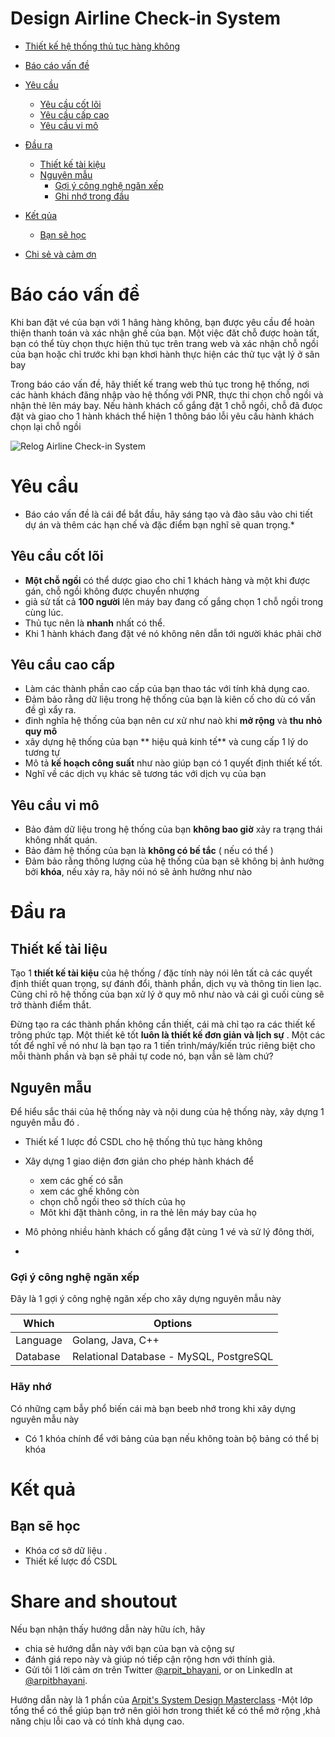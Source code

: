Design Airline Check-in System
===

<!--ts-->
* [Thiết kế hệ thống thủ tục hàng không](#desgin-airLine-check-in-system)
* [Báo cáo vấn đề ](#problem-statement)
* [Yêu cầu](#requirements)
   * [Yêu cầu cốt lõi](#core-requirements)
   * [Yêu cầu cấp cao](#high-level-requirements)
   * [Yêu cầu vi mô](#micro-requirements)

* [Đầu ra](#output)
   * [Thiết kế tài kiệu ](#design-document)
   * [Nguyên mẫu ](#prototype)
      * [Gợi ý công nghệ ngăn xếp ](#recommended-tech-stack)
      * [Ghi nhớ trong đầu ](#keep-in-mind)
* [Kết qủa](#outcome)
   * [Bạn sẽ học ](#youll-learn)
* [Chi sẻ và cảm ơn ](#share-and-shoutout)
<!--te-->

# Báo cáo vấn đề 

Khi ban đặt vé của bạn với 1 hãng hàng không, bạn được yêu cầu để hoàn thiện thanh toán và xác nhận ghế của bạn. Một việc đăt chỗ được hoàn tất, bạn có thể tùy chọn thực hiện thủ tục trên trang web và xác nhận chỗ ngồi của bạn hoặc chỉ trước khi bạn khơi hành thực hiện các thử tục vật lý ở sân bay 

Trong báo cáo vấn đề, hãy thiết kế trang web thủ tục trong hệ thống, nơi các hành khách đăng nhập vào hệ thống với PNR, thực thi chọn chỗ ngồi và nhận thẻ lên máy bay. Nếu hành khách cố gắng đặt 1 chỗ ngồi, chỗ đã đưọc đặt  và giao cho 1 hành khách thể hiện 1 thông báo lỗi yêu cầu hành khách chọn lại  chỗ ngồi 

![Relog Airline Check-in System](https://user-images.githubusercontent.com/4745789/138721841-3fc02879-7075-491a-9dcf-74011dba11e6.png)

# Yêu cầu 

<!--rs-->
* Báo cáo vấn đề là cái để bắt đầu, hãy sáng tạo và đào sâu vào chi tiết dự án và thêm các hạn chế và đặc điểm bạn nghĩ sẽ quan trọng.*
<!--re-->

## Yêu cầu cốt lõi 

- **Một chỗ ngồi** có thể dược giao cho chỉ 1 khách hàng  và một khi được gán, chỗ ngồi không được chuyển nhượng 
- giả sử tất cả **100 người** lên máy bay đang cố gắng chọn 1 chỗ ngồi trong cùng lúc. 
- Thủ tục nên là **nhanh** nhất có thể. 
- Khi 1 hành khách đang đặt vé nó không nên dẫn tới người khác phải chờ



##  Yêu cầu cao cấp 
<!--hs-->
- Làm các thành phần cao cấp của bạn thao tác với tính khả dụng cao. 
 - Đảm bảo rằng dữ liệu trong hệ thống của bạn là kiên cố cho dù có vấn đề gì xẩy ra. 
 - đinh nghĩa hệ thống của bạn nên cư xử như naò khi **mở rộng** và **thu nhỏ quy mô**
 - xây dựng hệ thống của bạn ** hiệu quả kinh tế** và cung cấp 1 lý do tương tự 
 - Mô tả **kế hoạch công suất** như nào giúp bạn có 1 quyết định thiết kế tốt. 
 - Nghĩ về các dịch vụ khác sẽ tương tác với dịch vụ của bạn 

<!--he-->

##  Yêu cầu vi mô 
<!--ms-->
- Bảo đảm dữ liệu trong hệ thống của bạn **không bao giờ** xảy ra trạng thái không nhất quán. 
 - Bảo đảm hệ thống của bạn là **không có bế tắc** ( nếu có thể )
 - Đảm bảo rằng thông lượng của hệ thống của bạn sẽ không bị ảnh hưởng bởi **khóa**, nếu xảy ra, hãy nói nó sẽ ảnh hưởng như nào 
<!--me-->

# Đầu ra 

## Thiết kế tài liệu 
<!--ds-->
Tạo 1 **thiết kế tài kiệu** của hệ thống / đặc tính này nói lên tất cả các quyết định thiết quan trọng, sự đánh đổi, thành phần, dịch vụ và thông tin lien lạc. Cũng chỉ rõ hệ thống của bạn xử lý ở quy mô như nào và cái gì cuối cùng sẽ trở thành điểm thắt. 

Đừng tạo ra các thành phần không cần thiết, cái mà chỉ tạo ra các thiết kế trông phức tạp. Một thiết kê tốt **luôn là thiết kế đơn giản và lịch sự** . Một các tốt để nghĩ về nó như là bạn tạo ra 1 tiến trình/máy/kiến trúc riêng biệt cho mỗi thành phần và bạn sẽ phải tự code nó, bạn vẫn sẽ làm chứ?
<!--de-->

## Nguyên mẫu 

Để hiểu sắc thái của hệ thống này và nội dung của hệ thống này, xây dựng 1 nguyên mẫu đó . 

- Thiết kế 1 lược đồ CSDL cho hệ thống thủ tục hàng không 
- Xây dựng 1 giao diện đơn giản cho phép hành khách để 
  - xem các ghế có sẵn 
  - xem các ghế không còn 
  - chọn chỗ ngồi theo sở thích của họ 
  - Môt khi đặt thành công, in ra thẻ lên máy bay của họ 

- Mô phỏng nhiều hành khách cố gắng đặt cùng 1 vé và sử lý đông thời, 
- 

###  Gợi ý công nghệ ngăn xếp 

Đây là 1 gợi ý công nghệ ngăn xếp cho xây dựng nguyên mẫu này 


|Which|Options|
|-----|-----|
|Language|Golang, Java, C++|
|Database|Relational Database - MySQL, PostgreSQL|

###  Hãy nhớ

Có những cạm bẫy phổ biến cái mà bạn beeb nhớ trong khi xây dựng nguyên mẫu này 

- Có 1 khóa chính để với bảng của bạn nếu không toàn bộ bảng có thể bị khóa 


# Kết quả

##  Bạn sẽ học 

- Khóa cơ sở dữ liệu .
- Thiết kế lược đồ CSDL 


<!--fs-->
#  Share and shoutout

Nếu bạn nhận thấy hướng dẫn này hữu ích, hãy 
 - chia sẻ hướng dẫn này với bạn của bạn và cộng sự 
 - đánh giá repo này và giúp nó tiếp cận rộng hơn với thính giả. 
 - Gửi tôi 1 lời cảm ơn trên Twitter [@arpit_bhayani](https://twitter.com/@arpit_bhayani), or on LinkedIn at [@arpitbhayani](https://www.linkedin.com/in/arpitbhayani/).

Hướng dẫn này là 1 phần của [Arpit's System Design Masterclass](https://arpitbhayani.me/masterclass) -Một lớp tổng thể có thể giúp bạn trở nên giỏi hơn trong thiết kế có thể mở rộng ,khả năng chịu lỗi cao và có tính khả dụng cao. 

<!--fe-->